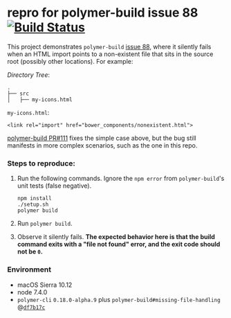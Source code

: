 # repro for polymer-build issue 88 [![Build Status](https://travis-ci.org/tony19-sandbox/polymer-build-issue-88.svg?branch=master)](https://travis-ci.org/tony19-sandbox/polymer-build-issue-88)

This project demonstrates `polymer-build` [issue 88](https://github.com/Polymer/polymer-build/issues/88),
where it silently fails when an HTML import points to a non-existent
file that sits in the source root (possibly other locations). For
example:

*Directory Tree*:

    .
    ├── src
    │   ├── my-icons.html


`my-icons.html`:

    <link rel="import" href="bower_components/nonexistent.html">

[polymer-build PR#111](https://github.com/Polymer/polymer-build/pull/111)
fixes the simple case above, but the bug still manifests in more complex
scenarios, such as the one in this repo.

### Steps to reproduce:

 1. Run the following commands. Ignore the `npm error` from `polymer-build`'s
    unit tests (false negative).

        npm install
        ./setup.sh
        polymer build

 2. Run `polymer build`.
 3. Observe it silently fails.
    **The expected behavior here is that the build command exits with
    a "file not found" error, and the exit code should not be `0`.**

### Environment

 * macOS Sierra 10.12
 * node 7.4.0
 * `polymer-cli` `0.18.0-alpha.9` plus `polymer-build#missing-file-handling`
    @[`df7b17c`](https://github.com/Polymer/polymer-build/pull/111/commits/df7b17cfcd516e680d15ee2a9fa5a7b7f5fa6e03)
